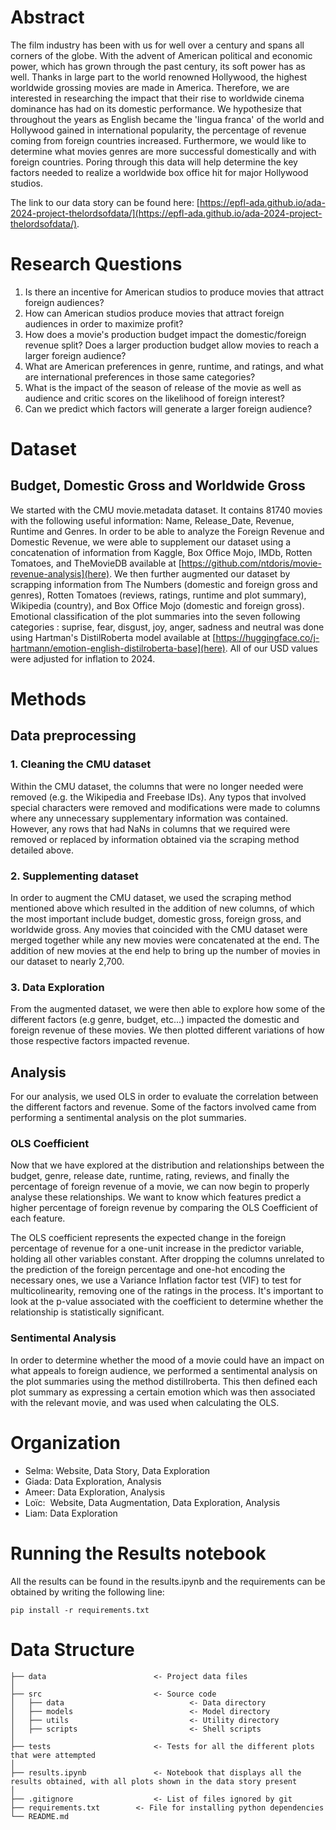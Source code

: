 # Abstract

The film industry has been with us for well over a century and spans all corners of the globe. With the advent of American political and economic power, which has grown through the past century, its soft power has as well. Thanks in large part to the world renowned Hollywood, the highest worldwide grossing movies are made in America. Therefore, we are interested in researching the impact that their rise to worldwide cinema dominance has had on its domestic performance. We hypothesize that throughout the years as English became the 'lingua franca' of the world and Hollywood gained in international popularity, the percentage of revenue coming from foreign countries increased. Furthermore, we would like to determine what movies genres are more successful domestically and with foreign countries. Poring through this data will help determine the key factors needed to realize a worldwide box office hit for major Hollywood studios.

The link to our data story can be found here: [https://epfl-ada.github.io/ada-2024-project-thelordsofdata/](https://epfl-ada.github.io/ada-2024-project-thelordsofdata/).

# Research Questions
1. Is there an incentive for American studios to produce movies that attract foreign audiences?
2. How can American studios produce movies that attract foreign audiences in order to maximize profit?
3. How does a movie's production budget impact the domestic/foreign revenue split? Does a larger production budget allow movies to reach a larger foreign audience?
4. What are American preferences in genre, runtime, and ratings, and what are international preferences in those same categories? 
5. What is the impact of the season of release of the movie as well as audience and critic scores on the likelihood of foreign interest?
6. Can we predict which factors will generate a larger foreign audience?


# Dataset

## Budget, Domestic Gross and Worldwide Gross
We started with the CMU movie.metadata dataset. It contains 81740 movies with the following useful  information: Name, Release_Date, Revenue, Runtime and Genres. In order to be able to analyze the Foreign Revenue and Domestic Revenue, we were able to supplement our dataset using a concatenation of information from Kaggle, Box Office Mojo, IMDb, Rotten Tomatoes, and TheMovieDB available at [https://github.com/ntdoris/movie-revenue-analysis](here). We then further augmented our dataset by scrapping information from The Numbers (domestic and foreign gross and genres), Rotten Tomatoes (reviews, ratings, runtime and plot summary), Wikipedia (country), and Box Office Mojo (domestic and foreign gross). Emotional classification of the plot summaries into the seven following categories : suprise, fear, disgust, joy, anger, sadness and neutral was done using Hartman's DistilRoberta model available at [https://huggingface.co/j-hartmann/emotion-english-distilroberta-base](here). All of our USD values were adjusted for inflation to 2024. 

# Methods
## Data preprocessing
### 1. Cleaning the CMU dataset
Within the CMU dataset, the columns that were no longer needed were removed (e.g. the Wikipedia and Freebase IDs). Any typos that involved special characters were removed and modifications were made to columns where any unnecessary supplementary information was contained. However, any rows that had NaNs in columns that we required were removed or replaced by information obtained via the scraping method detailed above.

### 2. Supplementing dataset
In order to augment the CMU dataset, we used the scraping method mentioned above which resulted in the addition of new columns,  of which the most important include budget, domestic gross, foreign gross, and worldwide gross. Any movies that coincided with the CMU dataset were merged together while any new movies were concatenated at the end. The addition of new movies at the end help to bring up the number of movies in our dataset to nearly 2,700.

### 3. Data Exploration
From the augmented dataset, we were then able to explore how some of the different factors (e.g genre, budget, etc...) impacted the domestic and foreign revenue of these movies. We then plotted different variations of how those respective factors impacted revenue.


## Analysis
For our analysis, we used OLS in order to evaluate the correlation between the different factors and revenue. Some of the factors involved came from performing a sentimental analysis on the plot summaries.

### OLS Coefficient 
Now that we have explored at the distribution and relationships between the budget, genre, release date, runtime, rating, reviews, and finally the percentage of foreign revenue of a movie, we can now begin to properly analyse these relationships. We want to know which features predict a higher percentage of foreign revenue by comparing the OLS Coefficient of each feature.

The OLS coefficient represents the expected change in the foreign percentage of revenue for a one-unit increase in the predictor variable, holding all other variables constant. After dropping the columns unrelated to the prediction of the foreign percentage and one-hot encoding the necessary ones, we use a Variance Inflation factor test (VIF) to test for multicolinearity, removing one of the ratings in the process. It's important to look at the p-value associated with the coefficient to determine whether the relationship is statistically significant.

### Sentimental Analysis
In order to determine whether the mood of a movie could have an impact on what appeals to foreign audience, we performed a sentimental analysis on the plot summaries using the method distillroberta. This then defined each plot summary as expressing a certain emotion which was then associated with the relevant movie, and was used when calculating the OLS.


# Organization

- Selma: Website, Data Story, Data Exploration
- Giada: Data Exploration, Analysis
- Ameer: Data Exploration, Analysis
- Loïc:  Website, Data Augmentation, Data Exploration, Analysis
- Liam:  Data Exploration

# Running the Results notebook
All the results can be found in the results.ipynb and the requirements can be obtained by writing the following line:
```text
pip install -r requirements.txt
```

# Data Structure
```text
├── data                        <- Project data files
│
├── src                         <- Source code
│   ├── data                            <- Data directory
│   ├── models                          <- Model directory
│   ├── utils                           <- Utility directory
│   ├── scripts                         <- Shell scripts
│
├── tests                       <- Tests for all the different plots that were attempted
│
├── results.ipynb               <- Notebook that displays all the results obtained, with all plots shown in the data story present
│
├── .gitignore                  <- List of files ignored by git
├── requirements.txt        <- File for installing python dependencies
└── README.md
```
